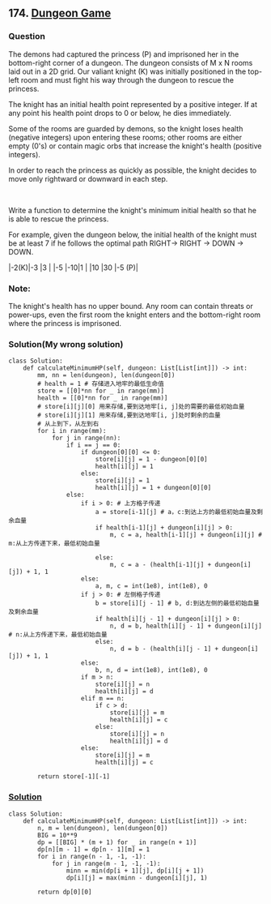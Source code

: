 ## 174. [Dungeon Game](https://leetcode-cn.com/problems/dungeon-game/)
### Question
The demons had captured the princess (P) and imprisoned her in the bottom-right corner of a dungeon. The dungeon consists of M x N rooms laid out in a 2D grid. Our valiant knight (K) was initially positioned in the top-left room and must fight his way through the dungeon to rescue the princess.

The knight has an initial health point represented by a positive integer. If at any point his health point drops to 0 or below, he dies immediately.

Some of the rooms are guarded by demons, so the knight loses health (negative integers) upon entering these rooms; other rooms are either empty (0's) or contain magic orbs that increase the knight's health (positive integers).

In order to reach the princess as quickly as possible, the knight decides to move only rightward or downward in each step.

 

Write a function to determine the knight's minimum initial health so that he is able to rescue the princess.

For example, given the dungeon below, the initial health of the knight must be at least 7 if he follows the optimal path RIGHT-> RIGHT -> DOWN -> DOWN.


|-2(K)|-3 |3     |
|-5   |-10|1     |
|10   |30 |-5 (P)|
### Note:

The knight's health has no upper bound.
Any room can contain threats or power-ups, even the first room the knight enters and the bottom-right room where the princess is imprisoned.


### Solution(My wrong solution)
```
class Solution:
    def calculateMinimumHP(self, dungeon: List[List[int]]) -> int:
        mm, nn = len(dungeon), len(dungeon[0])
        # health = 1 # 存储进入地牢的最低生命值
        store = [[0]*nn for _ in range(mm)]
        health = [[0]*nn for _ in range(mm)] 
        # store[i][j][0] 用来存储,要到达地牢[i, j]处的需要的最低初始血量
        # store[i][j][1] 用来存储,要到达地牢[i, j]处时剩余的血量
        # 从上到下，从左到右
        for i in range(mm):
            for j in range(nn):
                if i == j == 0:
                    if dungeon[0][0] <= 0:
                        store[i][j] = 1 - dungeon[0][0]
                        health[i][j] = 1
                    else:
                        store[i][j] = 1
                        health[i][j] = 1 + dungeon[0][0]
                else:
                    if i > 0: # 上方格子传递
                        a = store[i-1][j] # a，c:到达上方的最低初始血量及剩余血量 
                        if health[i-1][j] + dungeon[i][j] > 0:
                            m, c = a, health[i-1][j] + dungeon[i][j] # m:从上方传递下来，最低初始血量
                             
                        else:
                            m, c = a - (health[i-1][j] + dungeon[i][j]) + 1, 1
                    else:
                        a, m, c = int(1e8), int(1e8), 0
                    if j > 0: # 左侧格子传递
                        b = store[i][j - 1] # b, d:到达左侧的最低初始血量及剩余血量
                        if health[i][j - 1] + dungeon[i][j] > 0:
                            n, d = b, health[i][j - 1] + dungeon[i][j] # n:从上方传递下来，最低初始血量
                        else:
                            n, d = b - (health[i][j - 1] + dungeon[i][j]) + 1, 1
                    else:
                        b, n, d = int(1e8), int(1e8), 0
                    if m > n:
                        store[i][j] = n
                        health[i][j] = d
                    elif m == n:
                        if c > d:
                            store[i][j] = m
                            health[i][j] = c
                        else:
                            store[i][j] = n
                            health[i][j] = d
                    else:
                        store[i][j] = m
                        health[i][j] = c
         
        return store[-1][-1]
```

### [Solution](https://leetcode-cn.com/problems/dungeon-game/solution/di-xia-cheng-you-xi-by-leetcode-solution/)

```
class Solution:
    def calculateMinimumHP(self, dungeon: List[List[int]]) -> int:
        n, m = len(dungeon), len(dungeon[0])
        BIG = 10**9
        dp = [[BIG] * (m + 1) for _ in range(n + 1)]
        dp[n][m - 1] = dp[n - 1][m] = 1
        for i in range(n - 1, -1, -1):
            for j in range(m - 1, -1, -1):
                minn = min(dp[i + 1][j], dp[i][j + 1])
                dp[i][j] = max(minn - dungeon[i][j], 1)

        return dp[0][0]
```
